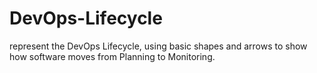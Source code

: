 # DevOps-Lifecycle
represent the DevOps Lifecycle, using basic shapes and arrows to show how software moves from Planning to Monitoring.
